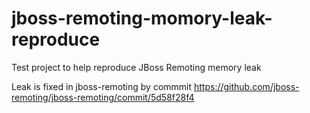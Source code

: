 jboss-remoting-momory-leak-reproduce
====================================

Test project to help reproduce JBoss Remoting memory leak

Leak is fixed in jboss-remoting by commmit https://github.com/jboss-remoting/jboss-remoting/commit/5d58f28f4
